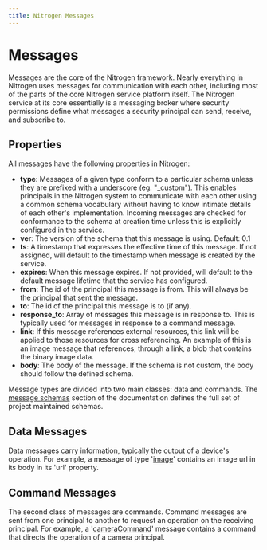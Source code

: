 ```yaml
---
title: Nitrogen Messages
---
```


# Messages

Messages are the core of the Nitrogen framework. Nearly everything in Nitrogen uses messages for communication with each other, including most of the parts of the core Nitrogen service platform itself. The Nitrogen service at its core essentially is a messaging broker where security permissions define what messages a security principal can send, receive, and subscribe to.

## Properties

All messages have the following properties in Nitrogen:

* <b>type</b>: Messages of a given type conform to a particular schema unless they are prefixed with a underscore (eg. "_custom"). This enables principals in the Nitrogen system to communicate with each other using a common schema vocabulary without having to know intimate details of each other's implementation. Incoming messages are checked for conformance to the schema at creation time unless this is explicitly configured in the service.
* <b>ver</b>: The version of the schema that this message is using. Default: 0.1
* <b>ts</b>: A timestamp that expresses the effective time of this message.  If not assigned, will default to the timestamp when message is created by the service.
* <b>expires</b>: When this message expires. If not provided, will default to the default message lifetime that the service has configured.
* <b>from</b>: The id of the principal this message is from. This will always be the principal that sent the message.
* <b>to</b>: The id of the principal this message is to (if any).
* <b>response_to</b>: Array of messages this message is in response to. This is typically used for messages in response to a command message.
* <b>link</b>: If this message references external resources, this link will be applied to those resources for cross referencing. An example of this is an image message that references, through a link, a blob that contains the binary image data.
* <b>body</b>: The body of the message.  If the schema is not custom, the body should follow the defined schema.

Message types are divided into two main classes: data and commands. The [message schemas](/docs/schemas/cameraCommand.html) section of the documentation defines the full set of project maintained schemas.

## Data Messages

Data messages carry information, typically the output of a device's operation.  For example, a message of type '[image](/docs/schemas/image.html)' contains an image url in its body in its 'url' property.

## Command Messages

The second class of messages are commands. Command messages are sent from one principal to another to request an operation on the receiving principal.  For example, a '[cameraCommand](/docs/schemas/cameraCommand.html)' message contains a command that directs the operation of a camera principal.